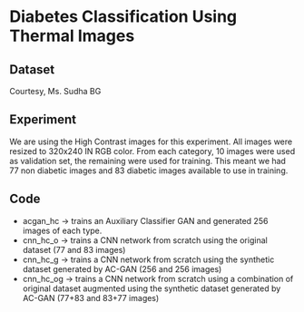 # Diabetes Classification Using Thermal Images

## Dataset
Courtesy, Ms. Sudha BG

## Experiment
We are using the High Contrast images for this experiment. All images were resized to 320x240 IN RGB color. From each category, 10 images were used as validation set, the remaining were used for training. This meant we had 77 non diabetic images and 83 diabetic images available to use in training.

## Code
 + acgan_hc -> trains an Auxiliary Classifier GAN and generated 256 images of each type. 
 + cnn_hc_o -> trains a CNN network from scratch using the original dataset (77 and 83 images)
 + cnn_hc_g -> trains a CNN network from scratch using the synthetic dataset generated by AC-GAN (256 and 256 images)
 + cnn_hc_og -> trains a CNN network from scratch using a combination of original dataset augmented using the synthetic dataset generated by AC-GAN (77+83 and 83+77 images)
